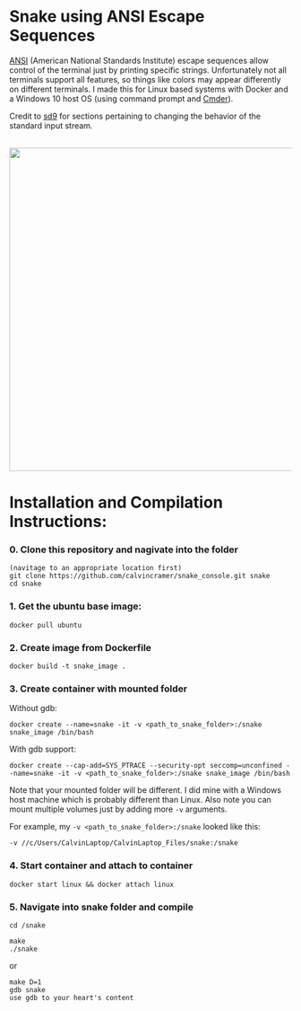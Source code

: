 # Snake using ANSI Escape Sequences

[ANSI](http://www.termsys.demon.co.uk/vtansi.htm) (American National Standards Institute) escape sequences allow control of the terminal just by printing specific strings. Unfortunately not all terminals support all features, so things like colors may appear differently on different terminals. I made this for Linux based systems with Docker and a Windows 10 host OS (using command prompt and [Cmder](https://cmder.net/)).

Credit to [sd9](https://www.linuxquestions.org/questions/programming-9/game-programming-non-blocking-key-input-740422/) for sections pertaining to changing the behavior of the standard input stream.

<br/>
<img src="https://media.giphy.com/media/U3U50jeSKRNpqzQ1kh/giphy.gif" width="640" height="576" />




# Installation and Compilation Instructions:

### 0. Clone this repository and nagivate into the folder

```
(navitage to an appropriate location first)
git clone https://github.com/calvincramer/snake_console.git snake
cd snake
```

### 1. Get the ubuntu base image: 

`docker pull ubuntu`

### 2. Create image from Dockerfile

`docker build -t snake_image .`

### 3. Create container with mounted folder

Without gdb:

`docker create --name=snake -it -v <path_to_snake_folder>:/snake snake_image /bin/bash`

With gdb support:

`docker create --cap-add=SYS_PTRACE --security-opt seccomp=unconfined --name=snake -it -v <path_to_snake_folder>:/snake snake_image /bin/bash`

Note that your mounted folder will be different. I did mine with a Windows host machine which is probably different than Linux. Also note you can mount multiple volumes just by adding more `-v` arguments.

For example, my `-v <path_to_snake_folder>:/snake` looked like this:

`-v //c/Users/CalvinLaptop/CalvinLaptop_Files/snake:/snake`

### 4. Start container and attach to container

```
docker start linux && docker attach linux
```

### 5. Navigate into snake folder and compile

```
cd /snake
```

```
make
./snake
```
or
```
make D=1
gdb snake
use gdb to your heart's content
```
